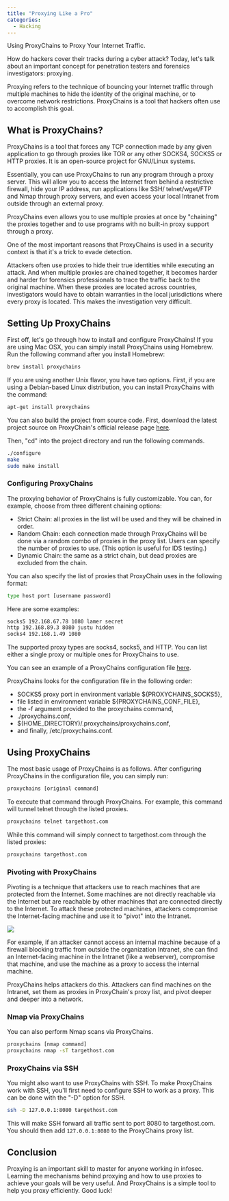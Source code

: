 ```yaml
---
title: "Proxying Like a Pro"
categories:
  - Hacking
---
```


Using ProxyChains to Proxy Your Internet Traffic.

How do hackers cover their tracks during a cyber attack? Today, let's talk about an important concept for penetration testers and forensics investigators: proxying.

Proxying refers to the technique of bouncing your Internet traffic through multiple machines to hide the identity of the original machine, or to overcome network restrictions. ProxyChains is a tool that hackers often use to accomplish this goal.

## What is ProxyChains?

ProxyChains is a tool that forces any TCP connection made by any given application to go through proxies like TOR or any other SOCKS4, SOCKS5 or HTTP proxies. It is an open-source project for GNU/Linux systems.

Essentially, you can use ProxyChains to run any program through a proxy server. This will allow you to access the Internet from behind a restrictive firewall, hide your IP address, run applications like SSH/ telnet/wget/FTP and Nmap through proxy servers, and even access your local Intranet from outside through an external proxy.

ProxyChains even allows you to use multiple proxies at once by "chaining" the proxies together and to use programs with no built-in proxy support through a proxy.

One of the most important reasons that ProxyChains is used in a security context is that it's a trick to evade detection.

Attackers often use proxies to hide their true identities while executing an attack. And when multiple proxies are chained together, it becomes harder and harder for forensics professionals to trace the traffic back to the original machine. When these proxies are located across countries, investigators would have to obtain warranties in the local jurisdictions where every proxy is located. This makes the investigation very difficult.

## Setting Up ProxyChains

First off, let's go through how to install and configure ProxyChains! If you are using Mac OSX, you can simply install ProxyChains using Homebrew. Run the following command after you install Homebrew:

```bash
brew install proxychains
```

If you are using another Unix flavor, you have two options. First, if you are using a Debian-based Linux distribution, you can install ProxyChains with the command:

```bash
apt-get install proxychains
```

You can also build the project from source code. First, download the latest project source on ProxyChain's official release page [here](https://github.com/haad/proxychains/releases).

Then, "cd" into the project directory and run the following commands.

```bash
./configure
make
sudo make install
```

### Configuring ProxyChains

The proxying behavior of ProxyChains is fully customizable. You can, for example, choose from three different chaining options:

-   Strict Chain: all proxies in the list will be used and they will be chained in order.
-   Random Chain: each connection made through ProxyChains will be done via a random combo of proxies in the proxy list. Users can specify the number of proxies to use. (This option is useful for IDS testing.)
-   Dynamic Chain: the same as a strict chain, but dead proxies are excluded from the chain.

You can also specify the list of proxies that ProxyChain uses in the following format:

```bash
type host port [username password]
```

Here are some examples:

```bash
socks5 192.168.67.78 1080 lamer secret
http 192.168.89.3 8080 justu hidden
socks4 192.168.1.49 1080
```

The supported proxy types are socks4, socks5, and HTTP. You can list either a single proxy or multiple ones for ProxyChains to use.

You can see an example of a ProxyChains configuration file [here](https://github.com/haad/proxychains/blob/master/src/proxychains.conf).

ProxyChains looks for the configuration file in the following order:

-   SOCKS5 proxy port in environment variable ${PROXYCHAINS_SOCKS5},
-   file listed in environment variable ${PROXYCHAINS_CONF_FILE},
-   the -f argument provided to the proxychains command,
-   ./proxychains.conf,
-   $(HOME_DIRECTORY)/.proxychains/proxychains.conf,
-   and finally, /etc/proxychains.conf.

## Using ProxyChains

The most basic usage of ProxyChains is as follows. After configuring ProxyChains in the configuration file, you can simply run:

```bash
proxychains [original command]
```

To execute that command through ProxyChains. For example, this command will tunnel telnet through the listed proxies.

```bash
proxychains telnet targethost.com
```

While this command will simply connect to targethost.com through the listed proxies:

```bash
proxychains targethost.com
```

### Pivoting with ProxyChains

Pivoting is a technique that attackers use to reach machines that are protected from the Internet. Some machines are not directly reachable via the Internet but are reachable by other machines that are connected directly to the Internet. To attack these protected machines, attackers compromise the Internet-facing machine and use it to "pivot" into the Intranet.

![](https://vickieli.dev/assets/images/hacking-19.png)

For example, if an attacker cannot access an internal machine because of a firewall blocking traffic from outside the organization Intranet, she can find an Internet-facing machine in the Intranet (like a webserver), compromise that machine, and use the machine as a proxy to access the internal machine.

ProxyChains helps attackers do this. Attackers can find machines on the Intranet, set them as proxies in ProxyChain's proxy list, and pivot deeper and deeper into a network.

### Nmap via ProxyChains

You can also perform Nmap scans via ProxyChains.

```bash
proxychains [nmap command]
proxychains nmap -sT targethost.com
```

### ProxyChains via SSH

You might also want to use ProxyChains with SSH. To make ProxyChains work with SSH, you'll first need to configure SSH to work as a proxy. This can be done with the "-D" option for SSH.

```bash
ssh -D 127.0.0.1:8080 targethost.com
```

This will make SSH forward all traffic sent to port 8080 to targethost.com. You should then add `127.0.0.1:8080` to the ProxyChains proxy list.

## Conclusion

Proxying is an important skill to master for anyone working in infosec. Learning the mechanisms behind proxying and how to use proxies to achieve your goals will be very useful. And ProxyChains is a simple tool to help you proxy efficiently. Good luck!